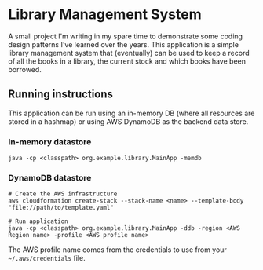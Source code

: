 # Library Management System

A small project I'm writing in my spare time to demonstrate some coding design patterns I've learned over the years.
This application is a simple library management system that (eventually) can be used to keep a record of all the books
in a library, the current stock and which books have been borrowed.

## Running instructions

This application can be run using an in-memory DB (where all resources are stored in a hashmap) or using AWS DynamoDB
as the backend data store.

### In-memory datastore
```text
java -cp <classpath> org.example.library.MainApp -memdb
```

### DynamoDB datastore
```text
# Create the AWS infrastructure
aws cloudformation create-stack --stack-name <name> --template-body "file://path/to/template.yaml"

# Run application
java -cp <classpath> org.example.library.MainApp -ddb -region <AWS Region name> -profile <AWS profile name>
```

The AWS profile name comes from the credentials to use from your `~/.aws/credentials` file.